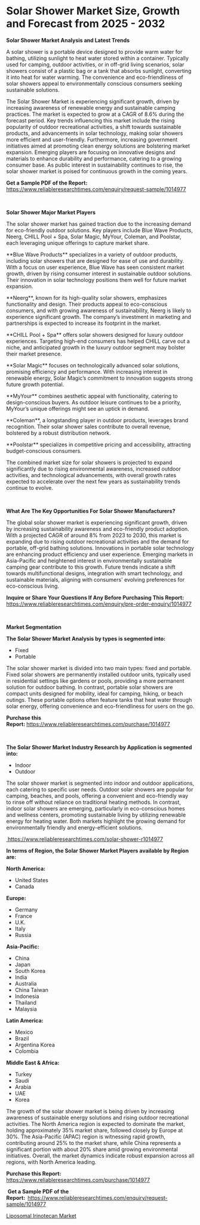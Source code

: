 <p><h1>Solar Shower Market Size, Growth and Forecast from 2025 - 2032</h1></p><p><strong>Solar Shower Market Analysis and Latest Trends</strong></p>
<p><p>A solar shower is a portable device designed to provide warm water for bathing, utilizing sunlight to heat water stored within a container. Typically used for camping, outdoor activities, or in off-grid living scenarios, solar showers consist of a plastic bag or a tank that absorbs sunlight, converting it into heat for water warming. The convenience and eco-friendliness of solar showers appeal to environmentally conscious consumers seeking sustainable solutions.</p><p>The Solar Shower Market is experiencing significant growth, driven by increasing awareness of renewable energy and sustainable camping practices. The market is expected to grow at a CAGR of 8.6% during the forecast period. Key trends influencing this market include the rising popularity of outdoor recreational activities, a shift towards sustainable products, and advancements in solar technology, making solar showers more efficient and user-friendly. Furthermore, increasing government initiatives aimed at promoting clean energy solutions are bolstering market expansion. Emerging players are focusing on innovative designs and materials to enhance durability and performance, catering to a growing consumer base. As public interest in sustainability continues to rise, the solar shower market is poised for continuous growth in the coming years.</p></p>
<p><strong>Get a Sample PDF of the Report:&nbsp;</strong> <a href="https://www.reliableresearchtimes.com/enquiry/request-sample/1014977?utm_campaign=3227&utm_medium=2&utm_source=Github&utm_content=ia&utm_term=06032025&utm_id=solar-shower">https://www.reliableresearchtimes.com/enquiry/request-sample/1014977</a></p>
<p>&nbsp;</p>
<p><strong>Solar Shower Major Market Players</strong></p>
<p><p>The solar shower market has gained traction due to the increasing demand for eco-friendly outdoor solutions. Key players include Blue Wave Products, Neerg, CHILL Pool + Spa, Solar Magic, MyYour, Coleman, and Poolstar, each leveraging unique offerings to capture market share.</p><p>**Blue Wave Products** specializes in a variety of outdoor products, including solar showers that are designed for ease of use and durability. With a focus on user experience, Blue Wave has seen consistent market growth, driven by rising consumer interest in sustainable outdoor solutions. Their innovation in solar technology positions them well for future market expansion.</p><p>**Neerg**, known for its high-quality solar showers, emphasizes functionality and design. Their products appeal to eco-conscious consumers, and with growing awareness of sustainability, Neerg is likely to experience significant growth. The company’s investment in marketing and partnerships is expected to increase its footprint in the market.</p><p>**CHILL Pool + Spa** offers solar showers designed for luxury outdoor experiences. Targeting high-end consumers has helped CHILL carve out a niche, and anticipated growth in the luxury outdoor segment may bolster their market presence.</p><p>**Solar Magic** focuses on technologically advanced solar solutions, promising efficiency and performance. With increasing interest in renewable energy, Solar Magic’s commitment to innovation suggests strong future growth potential.</p><p>**MyYour** combines aesthetic appeal with functionality, catering to design-conscious buyers. As outdoor leisure continues to be a priority, MyYour’s unique offerings might see an uptick in demand.</p><p>**Coleman**, a longstanding player in outdoor products, leverages brand recognition. Their solar shower sales contribute to overall revenue, bolstered by a robust distribution network.</p><p>**Poolstar** specializes in competitive pricing and accessibility, attracting budget-conscious consumers.</p><p>The combined market size for solar showers is projected to expand significantly due to rising environmental awareness, increased outdoor activities, and technological advancements, with overall growth rates expected to accelerate over the next few years as sustainability trends continue to evolve.</p></p>
<p>&nbsp;</p>
<p><strong>What Are The Key Opportunities For Solar Shower Manufacturers?</strong></p>
<p><p>The global solar shower market is experiencing significant growth, driven by increasing sustainability awareness and eco-friendly product adoption. With a projected CAGR of around 8% from 2023 to 2030, this market is expanding due to rising outdoor recreational activities and the demand for portable, off-grid bathing solutions. Innovations in portable solar technology are enhancing product efficiency and user experience. Emerging markets in Asia-Pacific and heightened interest in environmentally sustainable camping gear contribute to this growth. Future trends indicate a shift towards multifunctional designs, integration with smart technology, and sustainable materials, aligning with consumers' evolving preferences for eco-conscious living.</p></p>
<p><strong>Inquire or Share Your Questions If Any Before Purchasing This Report:</strong> <a href="https://www.reliableresearchtimes.com/enquiry/pre-order-enquiry/1014977?utm_campaign=3227&utm_medium=2&utm_source=Github&utm_content=ia&utm_term=06032025&utm_id=solar-shower">https://www.reliableresearchtimes.com/enquiry/pre-order-enquiry/1014977</a></p>
<p>&nbsp;</p>
<p><strong>Market Segmentation</strong></p>
<p><strong>The Solar Shower Market Analysis by types is segmented into:</strong></p>
<p><ul><li>Fixed</li><li>Portable</li></ul></p>
<p><p>The solar shower market is divided into two main types: fixed and portable. Fixed solar showers are permanently installed outdoor units, typically used in residential settings like gardens or pools, providing a more permanent solution for outdoor bathing. In contrast, portable solar showers are compact units designed for mobility, ideal for camping, hiking, or beach outings. These portable options often feature tanks that heat water through solar energy, offering convenience and eco-friendliness for users on the go.</p></p>
<p><strong>Purchase this Report:&nbsp;</strong><a href="https://www.reliableresearchtimes.com/purchase/1014977?utm_campaign=3227&utm_medium=2&utm_source=Github&utm_content=ia&utm_term=06032025&utm_id=solar-shower">https://www.reliableresearchtimes.com/purchase/1014977</a></p>
<p>&nbsp;</p>
<p><strong>The Solar Shower Market Industry Research by Application is segmented into:</strong></p>
<p><ul><li>Indoor</li><li>Outdoor</li></ul></p>
<p><p>The solar shower market is segmented into indoor and outdoor applications, each catering to specific user needs. Outdoor solar showers are popular for camping, beaches, and pools, offering a convenient and eco-friendly way to rinse off without reliance on traditional heating methods. In contrast, indoor solar showers are emerging, particularly in eco-conscious homes and wellness centers, promoting sustainable living by utilizing renewable energy for heating water. Both markets highlight the growing demand for environmentally friendly and energy-efficient solutions.</p></p>
<p><a href="https://www.reliableresearchtimes.com/solar-shower-r1014977?utm_campaign=3227&utm_medium=2&utm_source=Github&utm_content=ia&utm_term=06032025&utm_id=solar-shower">&nbsp;https://www.reliableresearchtimes.com/solar-shower-r1014977</a></p>
<p><strong>In terms of Region, the Solar Shower Market Players available by Region are:</strong></p>
<p>
    <p> <strong> North America: </strong>
        <ul>
            <li>United States</li>
            <li>Canada</li>
        </ul>
        </p> 
    <p> <strong> Europe: </strong>
        <ul>
            <li>Germany</li>
            <li>France</li>
            <li>U.K.</li>
            <li>Italy</li>
            <li>Russia</li>
        </ul>
        </p> 
    <p> <strong> Asia-Pacific: </strong>
        <ul>
            <li>China</li>
            <li>Japan</li>
            <li>South Korea</li>
            <li>India</li>
            <li>Australia</li>
            <li>China Taiwan</li>
            <li>Indonesia</li>
            <li>Thailand</li>
            <li>Malaysia</li>
        </ul>
        </p> 
    <p> <strong> Latin America: </strong>
        <ul>
            <li>Mexico</li>
            <li>Brazil</li>
            <li>Argentina Korea</li>
            <li>Colombia</li>
        </ul>
        </p> 
    <p> <strong> Middle East & Africa: </strong>
        <ul>
            <li>Turkey</li>
            <li>Saudi</li>
            <li>Arabia</li>
            <li>UAE</li>
            <li>Korea</li>
        </ul>
    </p>
    </p>
<p><p>The growth of the solar shower market is being driven by increasing awareness of sustainable energy solutions and rising outdoor recreational activities. The North America region is expected to dominate the market, holding approximately 35% market share, followed closely by Europe at 30%. The Asia-Pacific (APAC) region is witnessing rapid growth, contributing around 25% to the market share, while China represents a significant portion with about 20% share amid growing environmental initiatives. Overall, the market dynamics indicate robust expansion across all regions, with North America leading.</p></p>
<p><strong>Purchase this Report: </strong><a href="https://www.reliableresearchtimes.com/purchase/1014977?utm_campaign=3227&utm_medium=2&utm_source=Github&utm_content=ia&utm_term=06032025&utm_id=solar-shower">https://www.reliableresearchtimes.com/purchase/1014977</a></p>
<p>&nbsp;<strong>Get a Sample PDF of the Report:&nbsp;&nbsp;</strong><a href="https://www.reliableresearchtimes.com/enquiry/request-sample/1014977?utm_campaign=3227&utm_medium=2&utm_source=Github&utm_content=ia&utm_term=06032025&utm_id=solar-shower">https://www.reliableresearchtimes.com/enquiry/request-sample/1014977</a></p>
<p><strong></strong></p>
<p><p><a href="https://github.com/alejnaouare/Market-Research-Report-List-1/blob/main/liposomal-irinotecan-market.md?utm_campaign=3227&utm_medium=2&utm_source=Github&utm_content=ia&utm_term=06032025&utm_id=solar-shower">Liposomal Irinotecan Market</a></p></p>